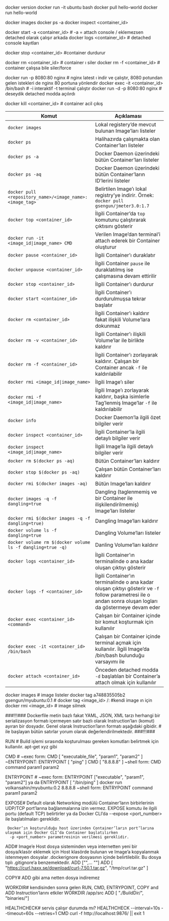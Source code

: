 docker version
docker run -it ubuntu bash
docker pull hello-world
docker run hello-world

docker images
docker ps -a
docker inspect <container_id>

docker start -a <container_id> # -a = attach console / eklemezsen detached olarak çalışır arkada
docker logs <container_id> # detached console kayıtları

docker stop <container_id> #container durdurur

docker rm <container_id> # container ı siler
docker rm -f <container_id> # container çalışsa bile siler/force


docker run -p 8080:80 nginx # nginx latest ı indir ve çalıştır, 8080 potundan gelen istekleri de nginx 80 portuna yönlendir
docker exec -it <container_id> /bin/bash # -i interaktif -t terminal çalıştır
docker run -d -p 8080:80 nginx # deseydik detached modda açılırdı

docker kill <container_id> # container acil çıkış

<table>
  <thead>
    <tr>
      <th>Komut</th>
      <th>Açıklaması</th>
    </tr>
  </thead>
  <tbody>
    <tr>
      <td><code class="highlighter-rouge">docker images</code></td>
      <td>Lokal registery’de mevcut bulunan Image’ları listeler</td>
    </tr>
    <tr>
      <td><code class="highlighter-rouge">docker ps</code></td>
      <td>Halihazırda çalışmakta olan Container’ları listeler</td>
    </tr>
    <tr>
      <td><code class="highlighter-rouge">docker ps -a</code></td>
      <td>Docker Daemon üzerindeki bütün Container’ları listeler</td>
    </tr>
    <tr>
      <td><code class="highlighter-rouge">docker ps -aq</code></td>
      <td>Docker Daemon üzerindeki bütün Container’ların ID’lerini listeler</td>
    </tr>
    <tr>
      <td><code class="highlighter-rouge">docker pull &lt;repository_name&gt;/&lt;image_name&gt;:&lt;image_tag&gt;</code></td>
      <td>Belirtilen Image’ı lokal registry’ye indirir. Örnek: <code class="highlighter-rouge">docker pull gsengun/jmeter3.0:1.7</code></td>
    </tr>
    <tr>
      <td><code class="highlighter-rouge">docker top &lt;container_id&gt;</code></td>
      <td>İlgili Container’da <code class="highlighter-rouge">top</code> komutunu çalıştırarak çıktısını gösterir</td>
    </tr>
    <tr>
      <td><code class="highlighter-rouge">docker run -it &lt;image_id|image_name&gt; CMD</code></td>
      <td>Verilen Image’dan terminal’i attach ederek bir Container oluşturur</td>
    </tr>
    <tr>
      <td><code class="highlighter-rouge">docker pause &lt;container_id&gt;</code></td>
      <td>İlgili Container’ı duraklatır</td>
    </tr>
    <tr>
      <td><code class="highlighter-rouge">docker unpause &lt;container_id&gt;</code></td>
      <td>İlgili Container <code class="highlighter-rouge">pause</code> ile duraklatılmış ise çalışmasına devam ettirilir</td>
    </tr>
    <tr>
      <td><code class="highlighter-rouge">docker stop &lt;container_id&gt;</code></td>
      <td>İlgili Container’ı durdurur</td>
    </tr>
    <tr>
      <td><code class="highlighter-rouge">docker start &lt;container_id&gt;</code></td>
      <td>İlgili Container’ı durdurulmuşsa tekrar başlatır</td>
    </tr>
    <tr>
      <td><code class="highlighter-rouge">docker rm &lt;container_id&gt;</code></td>
      <td>İlgili Container’ı kaldırır fakat ilişkili Volume’lara dokunmaz</td>
    </tr>
    <tr>
      <td><code class="highlighter-rouge">docker rm -v &lt;container_id&gt;</code></td>
      <td>İlgili Container’ı ilişkili Volume’lar ile birlikte kaldırır</td>
    </tr>
    <tr>
      <td><code class="highlighter-rouge">docker rm -f &lt;container_id&gt;</code></td>
      <td>İlgili Container’ı zorlayarak kaldırır. Çalışan bir Container ancak <code class="highlighter-rouge">-f</code> ile kaldırılabilir</td>
    </tr>
    <tr>
      <td><code class="highlighter-rouge">docker rmi &lt;image_id|image_name&gt;</code></td>
      <td>İlgili Image’ı siler</td>
    </tr>
    <tr>
      <td><code class="highlighter-rouge">docker rmi -f &lt;image_id|image_name&gt;</code></td>
      <td>İlgili Image’ı zorlayarak kaldırır, başka isimlerle Tag’lenmiş Image’lar <code class="highlighter-rouge">-f</code> ile kaldırılabilir</td>
    </tr>
    <tr>
      <td><code class="highlighter-rouge">docker info</code></td>
      <td>Docker Daemon’la ilgili özet bilgiler verir</td>
    </tr>
    <tr>
      <td><code class="highlighter-rouge">docker inspect &lt;container_id&gt;</code></td>
      <td>İlgili Container’la ilgili detaylı bilgiler verir</td>
    </tr>
    <tr>
      <td><code class="highlighter-rouge">docker inspect &lt;image_id|image_name&gt;</code></td>
      <td>İlgili Image’la ilgili detaylı bilgiler verir</td>
    </tr>
    <tr>
      <td><code class="highlighter-rouge">docker rm $(docker ps -aq)</code></td>
      <td>Bütün Container’ları kaldırır</td>
    </tr>
    <tr>
      <td><code class="highlighter-rouge">docker stop $(docker ps -aq)</code></td>
      <td>Çalışan bütün Container’ları kaldırır</td>
    </tr>
    <tr>
      <td><code class="highlighter-rouge">docker rmi $(docker images -aq)</code></td>
      <td>Bütün Image’ları kaldırır</td>
    </tr>
    <tr>
      <td><code class="highlighter-rouge">docker images -q -f dangling=true</code></td>
      <td>Dangling (taglenmemiş ve bir Container ile ilişkilendirilmemiş) Image’ları listeler</td>
    </tr>
    <tr>
      <td><code class="highlighter-rouge">docker rmi $(docker images -q -f dangling=true)</code></td>
      <td>Dangling Image’ları kaldırır</td>
    </tr>
    <tr>
      <td><code class="highlighter-rouge">docker volume ls -f dangling=true</code></td>
      <td>Dangling Volume’ları listeler</td>
    </tr>
    <tr>
      <td><code class="highlighter-rouge">docker volume rm $(docker volume ls -f dangling=true -q)</code></td>
      <td>Danling Volume’ları kaldırır</td>
    </tr>
    <tr>
      <td><code class="highlighter-rouge">docker logs &lt;container_id&gt;</code></td>
      <td>İlgili Container’ın terminalinde o ana kadar oluşan çıktıyı gösterir</td>
    </tr>
    <tr>
      <td><code class="highlighter-rouge">docker logs -f &lt;container_id&gt;</code></td>
      <td>İlgili Container’ın terminalinde o ana kadar oluşan çıktıyı gösterir ve <code class="highlighter-rouge">-f</code> follow parametresi ile o andan sonra oluşan logları da göstermeye devam eder</td>
    </tr>
    <tr>
      <td><code class="highlighter-rouge">docker exec &lt;container_id&gt; &lt;command&gt;</code></td>
      <td>Çalışan bir Container içinde bir komut koşturmak için kullanılır</td>
    </tr>
    <tr>
      <td><code class="highlighter-rouge">docker exec -it &lt;container_id&gt; /bin/bash</code></td>
      <td>Çalışan bir Container içinde terminal açmak için kullanılır. İlgili Image’da /bin/bash bulunduğu varsayımı ile</td>
    </tr>
    <tr>
      <td><code class="highlighter-rouge">docker attach &lt;container_id&gt;</code></td>
      <td>Önceden detached modda <code class="highlighter-rouge">-d</code> başlatılan bir Container’a attach olmak için kullanılır</td>
    </tr>
  </tbody>
</table>


docker images # image listeler
docker tag a748835505b2 gsengun/myubuntu:0.1 # docker tag <image_id> <namespace>/<repo>:<tag> #kendi image ın için
docker rmi <image_id> # image silmek

###!!!###
Dockerfile metin bazlı fakat YAML, JSON, XML tarzı herhangi bir serializasyon formatı içermeyen satır bazlı olarak Instruction’ları
(komut) ayıran bir dosyadır. Genel olarak Instruction’ların formatı aşağıdaki gibidir. # ile başlayan bütün satırlar yorum olarak değerlendirilmektedir.
###!!!###



RUN # Build işlemi sırasında koşturulması gereken komutları belirtmek için kullanılır. apt-get xyz gibi

CMD #
  ~exec form:
              CMD [ "executable_file", "param1", "param2" ]
  ~ENTRYPOINT:
                ENTRYPOINT [ "ping" ]
                CMD [ "8.8.8.8" ]
  ~shell form:
              CMD command param1 param2

ENTRYPOINT #
  ~exec form:
              ENTRYPOINT ["executable", "param1", "param2"]
              ya da
              ENTRYPOINT [ "/bin/ping" ]
              docker run volkansahin/myubuntu:0.2 8.8.8.8
  ~shell form:
              ENTRYPOINT command param1 param2

EXPOSE#
    Default olarak Networking modülü Container’ların birbirlerinin UDP/TCP port’larına bağlanmalarına izin vermez.
    EXPOSE komutu ile ilgili portu (default TCP) belirtirler
     ya da Docker CLI’da --expose <port_number> ile başlatılmaları gereklidir.

     Docker’ın koşturulduğu host üzerinden Container’ların port’larına ulaşmak için Docker CLI’da Container başlatılırken
      -p <port_number> parametresinin verilmesi gereklidir.


ADD#
    Image’e Host dosya sisteminden veya internetten yeni bir dosya/klasör eklemek için
    Host klasörde bulunan ve Image’a kopyalanmak istenmeyen dosyalar .dockerignore dosyasının
     içinde belirtilebilir. Bu dosya tıplı .gitignore‘a benzemektedir.
    ADD ["<src>",... "<dest>"]
    ADD [ "https://curl.haxx.se/download/curl-7.50.1.tar.gz", "/tmp/curl.tar.gz" ]

COPY#
    ADD gibi ama netten dosya indiremez

WORKDIR#
     kendisinden sonra gelen RUN, CMD, ENTRYPOINT, COPY and ADD Instruction’larını etkiler
     WORKDIR /app/src
     ADD [ "./BuildDir/", "binaries/"]

HEALTHCHECK#
      servis çalışır durumda mı?
      HEALTHCHECK --interval=10s --timeout=60s --retries=1 CMD curl -f http://localhost:9876/ || exit 1
